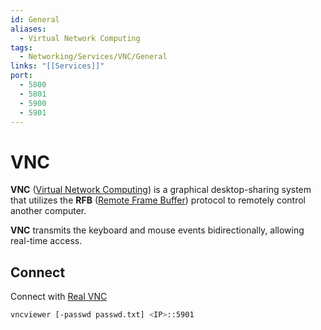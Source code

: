 ```yaml
---
id: General
aliases:
  - Virtual Network Computing
tags:
  - Networking/Services/VNC/General
links: "[[Services]]"
port:
  - 5800
  - 5801
  - 5900
  - 5901
---
```


# VNC

**VNC** ([Virtual Network Computing](https://en.wikipedia.org/wiki/VNC))
is a graphical desktop-sharing system that utilizes the
**RFB** ([Remote Frame Buffer](https://en.wikipedia.org/wiki/RFB_(protocol)))
protocol to remotely control another computer.

**VNC** transmits the keyboard and mouse events bidirectionally, allowing
real-time access.

<!-- Connect {{{-->
## Connect

Connect with [Real VNC](https://www.realvnc.com/en/connect/download/viewer/)

```sh
vncviewer [-passwd passwd.txt] <IP>::5901
```

<!-- }}} -->
